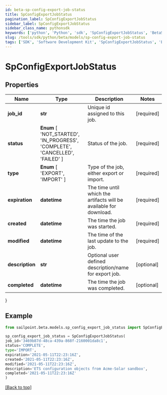 ```yaml
---
id: beta-sp-config-export-job-status
title: SpConfigExportJobStatus
pagination_label: SpConfigExportJobStatus
sidebar_label: SpConfigExportJobStatus
sidebar_class_name: pythonsdk
keywords: ['python', 'Python', 'sdk', 'SpConfigExportJobStatus', 'BetaSpConfigExportJobStatus'] 
slug: /tools/sdk/python/beta/models/sp-config-export-job-status
tags: ['SDK', 'Software Development Kit', 'SpConfigExportJobStatus', 'BetaSpConfigExportJobStatus']
---
```


# SpConfigExportJobStatus


## Properties

Name | Type | Description | Notes
------------ | ------------- | ------------- | -------------
**job_id** | **str** | Unique id assigned to this job. | [required]
**status** |  **Enum** [  'NOT_STARTED',    'IN_PROGRESS',    'COMPLETE',    'CANCELLED',    'FAILED' ] | Status of the job. | [required]
**type** |  **Enum** [  'EXPORT',    'IMPORT' ] | Type of the job, either export or import. | [required]
**expiration** | **datetime** | The time until which the artifacts will be available for download. | [required]
**created** | **datetime** | The time the job was started. | [required]
**modified** | **datetime** | The time of the last update to the job. | [required]
**description** | **str** | Optional user defined description/name for export job. | [optional] 
**completed** | **datetime** | The time the job was completed. | [optional] 
}

## Example

```python
from sailpoint.beta.models.sp_config_export_job_status import SpConfigExportJobStatus

sp_config_export_job_status = SpConfigExportJobStatus(
job_id='3469b87d-48ca-439a-868f-2160001da8c1',
status='COMPLETE',
type='IMPORT',
expiration='2021-05-11T22:23:16Z',
created='2021-05-11T22:23:16Z',
modified='2021-05-11T22:23:16Z',
description='ETS configuration objects from Acme-Solar sandbox',
completed='2021-05-11T22:23:16Z'
)

```
[[Back to top]](#) 

